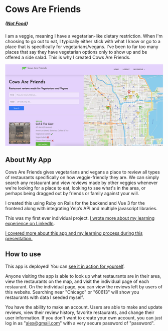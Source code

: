# Cows Are Friends

##### ([Not Food](https://c.tenor.com/eTVPYFuW-TcAAAAC/fishy-fish-are-friends.gif))

I am a veggie, meaning I have a vegetarian-like dietary restriction. When I'm choosing to go out to eat, I typically either stick with what I know or go to a place that is specifically for vegetarians/vegans. I've been to far too many places that say they have vegetarian options only to show up and be offered a side salad. This is why I created Cows Are Friends.

![preview](./src/assets/CAFpreview.png)

## About My App

Cows Are Friends gives vegetarians and vegans a place to review all types of restaurants specifically on how veggie-friendly they are. We can simply search any restaurant and view reviews made by other veggies whenever we're looking for a place to eat, looking to see what's in the area, or perhaps being dragged out by friends or family against your will.

I created this using Ruby on Rails for the backend and Vue 3 for the frontend along with integrating Yelp’s API and multiple javascript libraries.

This was my first ever individual project. [I wrote more about my learning experience on LinkedIn](https://www.linkedin.com/posts/alexckrueger_cows-are-friends-activity-6912532587500470272-gmGU/?utm_source=linkedin_share&utm_medium=member_desktop_web).

[I covered more about this app and my learning process during this presentation.](https://www.youtube.com/watch?v=HD-RkQoxhfs)

## How to use

This app is deployed! You can [see it in action for yourself](https://cows-are-friends.netlify.app/).

Anyone visiting the app is able to look up what restaurants are in their area, view the restaurants on the map, and visit the individual page of each restaurant. On the individual page, you can view the reviews left by users of this website. Searching near "Chicago" or "60613" will show you restaurants with data I seeded myself.

You have the ability to make an account. Users are able to make and update reviews, view their review history, favorite restaurants, and change their user information. If you don't want to create your own account, you can just log in as "alex@gmail.com" with a very secure password of "password".

